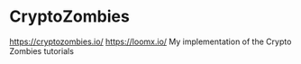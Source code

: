 # CryptoZombies
 https://cryptozombies.io/
 https://loomx.io/
My implementation of the Crypto Zombies tutorials 